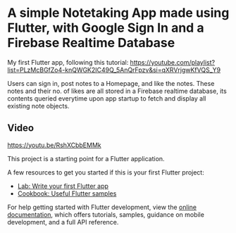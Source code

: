 # A simple Notetaking App made using Flutter, with Google Sign In and a Firebase Realtime Database

My first Flutter app, following this tutorial:
https://youtube.com/playlist?list=PLzMcBGfZo4-knQWGK2IC49Q_5AnQrFpzv&si=qXRVrjgwKfVQS_Y9

Users can sign in, post notes to a Homepage, and like the notes. These notes and their no. of likes are all stored in a Firebase realtime database, its contents queried everytime upon app startup to fetch and display all existing note objects.

## Video
https://youtu.be/RshXCbbEMMk

This project is a starting point for a Flutter application.

A few resources to get you started if this is your first Flutter project:

- [Lab: Write your first Flutter app](https://docs.flutter.dev/get-started/codelab)
- [Cookbook: Useful Flutter samples](https://docs.flutter.dev/cookbook)

For help getting started with Flutter development, view the
[online documentation](https://docs.flutter.dev/), which offers tutorials,
samples, guidance on mobile development, and a full API reference.
